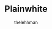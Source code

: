 ---
title: Plainwhite
github: https://github.com/thelehhman/plainwhite-jekyll
demo: https://thelehhman.com/
author: thelehhman
ssg:
  - Jekyll
cms:
  - No Cms
---